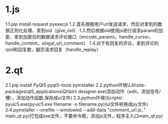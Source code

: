 # 1.js
1.1.pip install request pyexecjs
1.2.首先根据用户url发送请求，然后对拿到的数据正则化处理，拿到oid（give_oid）
1.3.然后根据oid使用js进行请求param的加密，拿到加密后的数据请求评论接口（encode_params，handle_cursor，handle_content，singal_url_comment）
1.4.对于有回复的评论，拿到评论的rpid和回复数，翻页请求回复（handle_replay）
# 2.qt
2.1.pip install PyQt5 pyqt5-tools pyinstaller
2.2.python环境\Lib\site-packages\qt5_applications\Qt\bin\ designer.exe(添加动作（edit，添加信号/槽），添加动作函数,保存成ui文件)
2.3.python环境\Scripts\ pyuic5.exe(pyuic5.exe  filename -o filename.py)(ui文件转换成py文件)
2.4.pyinstaller --onefile --windowed --add-data "comment_url.js;." main_qt.py(打包成exe文件，不要命令框，添加js文件，程序主入口main_qt.py)
